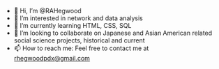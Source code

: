 - 👋 Hi, I’m @RAHegwood
- 👀 I’m interested in network and data analysis
- 🌱 I’m currently learning HTML, CSS, SQL
- 💞️ I’m looking to collaborate on Japanese and Asian American related social science projects, historical and current
- 📫 How to reach me: Feel free to contact me at rhegwoodpdx@gmail.com

<!---
RAHegwood/RAHegwood is a ✨ special ✨ repository because its `README.md` (this file) appears on your GitHub profile.
You can click the Preview link to take a look at your changes.
--->

